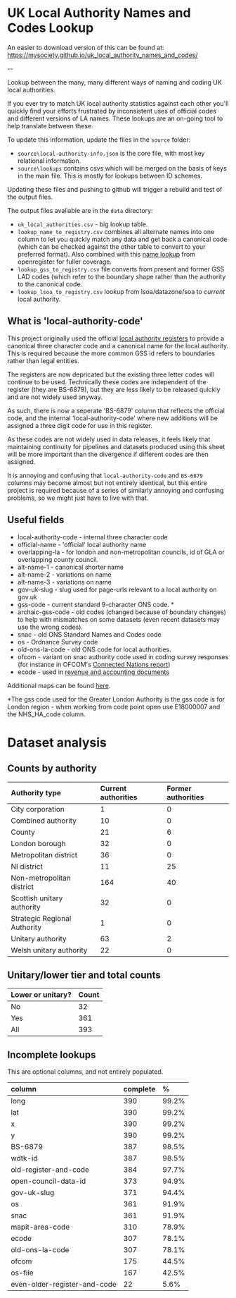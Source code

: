 # UK Local Authority Names and Codes Lookup

An easier to download version of this can be found at: https://mysociety.github.io/uk_local_authority_names_and_codes/

--

Lookup between the many, many different ways of naming and coding UK local authorities.

If you ever try to match UK local authority statistics against each other you'll quickly find your efforts frustrated by inconsistent uses of official codes and different versions of LA names. These lookups are an on-going tool to help translate between these. 

To update this information, update the files in the `source` folder:

* `source\local-authority-info.json` is the core file, with most key relational information. 
* `source\lookups` contains csvs which will be merged on the basis of keys in the main file. This is mostly for lookups between ID schemes. 

Updating these files and pushing to github will trigger a rebuild and test of the output files.

The output files avaliable are in the `data` directory:

* `uk_local_authorities.csv` - big lookup table. 
* `lookup_name_to_registry.csv` combines all alternate names into one column to let you quickly match any data and get back a canonical code (which can be checked against the other table to convert to your preferred format). Also combined with this [name lookup](https://github.com/openregister/local-authority-data/edit/master/maps/name.tsv) from openregister for fuller coverage.
* `lookup_gss_to_registry.csv` file converts from present and former GSS LAD codes (which refer to the boundary shape rather than the authority to the canonical code. 
* `lookup_lsoa_to_registry.csv` lookup from lsoa/datazone/soa to *current* local authority. 

## What is 'local-authority-code'

This project originally used the official [local authority registers](https://github.com/openregister/local-authority-data) to provide a canonical three character code and a canonical name for the local authority. This is required because the more common GSS id refers to boundaries rather than legal entities.

The registers are now depricated but the existing three letter codes will continue to be used. Technically these codes are independent of the register (they are BS-6879), but they are less likely to be released quickly and are not widely used anyway.

As such, there is now a seperate 'BS-6879' column that reflects the official code, and the internal 'local-authority-code' where new additions will be assigned a three digit code for use in this register.

As these codes are not widely used in data releases, it feels likely that maintaining continuity for pipelines and datasets produced using this sheet will be more important than the divergence if different codes are then assigned. 

It is annoying and confusing that `local-authority-code` and `BS-6879` columns may become almost but not entirely identical, but this entire project is required because of a series of similarly annoying and confusing problems, so we might just have to live with that. 

## Useful fields

* local-authority-code - internal three character code
* official-name - 'official' local authority name
* overlapping-la - for london and non-metropolitan councils, id of GLA or overlapping county council. 
* alt-name-1 - canonical shorter name
* alt-name-2 - variations on name
* alt-name-3 - variations on name
* gov-uk-slug - slug used for page-urls relevant to a local authority on gov.uk
* gss-code - current standard 9-character ONS code. *
* archaic-gss-code - old codes (changed because of boundary changes) to help with mismatches on some datasets (even recent datasets may use the wrong codes).
* snac - old ONS Standard Names and Codes code
* os - Ordnance Survey code
* old-ons-la-code - old ONS code for local authorities. 
* ofcom - variant on snac authority code used in coding survey responses (for instance in OFCOM's [Connected Nations report](https://www.ofcom.org.uk/research-and-data/infrastructure-research/connected-nations-2015))
* ecode - used in [revenue and accounting documents](https://www.gov.uk/government/collections/local-authority-revenue-expenditure-and-financing)

Additional maps can be found [here](https://github.com/openregister/local-authority-data/tree/master/maps).

*The gss code used for the Greater London Authority is the gss code is for London region - when working from code point open use E18000007 and the NHS_HA_code column.

# Dataset analysis

## Counts by authority

| Authority type | Current authorities | Former authorities |
| :--- | :--- | :--- |
| City corporation | 1 | 0 |
| Combined authority | 10 | 0 |
| County | 21 | 6 |
| London borough | 32 | 0 |
| Metropolitan district | 36 | 0 |
| NI district | 11 | 25 |
| Non-metropolitan district | 164 | 40 |
| Scottish unitary authority | 32 | 0 |
| Strategic Regional Authority | 1 | 0 |
| Unitary authority | 63 | 2 |
| Welsh unitary authority | 22 | 0 |

## Unitary/lower tier and total counts

| Lower or unitary? | Count |
| :--- | :--- |
| No | 32 |
| Yes | 361 |
| All | 393 |

## Incomplete lookups

This are optional columns, and not entirely populated.

| column | complete | % |
| :--- | :--- | :--- |
| long | 390 | 99.2% |
| lat | 390 | 99.2% |
| x | 390 | 99.2% |
| y | 390 | 99.2% |
| BS-6879 | 387 | 98.5% |
| wdtk-id | 387 | 98.5% |
| old-register-and-code | 384 | 97.7% |
| open-council-data-id | 373 | 94.9% |
| gov-uk-slug | 371 | 94.4% |
| os | 361 | 91.9% |
| snac | 361 | 91.9% |
| mapit-area-code | 310 | 78.9% |
| ecode | 307 | 78.1% |
| old-ons-la-code | 307 | 78.1% |
| ofcom | 175 | 44.5% |
| os-file | 167 | 42.5% |
| even-older-register-and-code | 22 | 5.6% |

